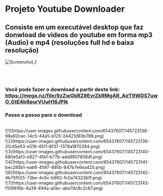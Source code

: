 <h1>Projeto Youtube Downloader </h1>

<h2>Consiste em um executável desktop que faz donwload de videos do youtube em forma mp3 (Audio) e mp4 (resoluções full hd e baixa resolução) </h2>

![Screenshot_1](https://user-images.githubusercontent.com/65437607/145722890-7f43b0d1-408a-49e4-8c38-9559be25f23f.png)


<br><br>
<h3>Você pode fazer o download a partir deste link: <a href="https://mega.nz/file/9zZwGbRZ#EyrZkRMgAR_AirT9WDS7uwO_GtE4b8purVUuH16JPlk">https://mega.nz/file/9zZwGbRZ#EyrZkRMgAR_AirT9WDS7uwO_GtE4b8purVUuH16JPlk</a>
  
  
  <h3> Passo a passo para o download </h3>
  <br>
  ![1](https://user-images.githubusercontent.com/65437607/145723138-98a92cec-14c5-44a5-b125-24421d93b789.png)<br>
![2](https://user-images.githubusercontent.com/65437607/145723139-31cd5e63-e519-45f1-8f37-1378a1870284.png)<br>
![3](https://user-images.githubusercontent.com/65437607/145723140-680e5af3-e827-4fb1-b77b-add8907858df.png)<br>
![4](https://user-images.githubusercontent.com/65437607/145723141-bec285b1-eab6-4597-895b-847b7e6ea425.png)<br>
![6](https://user-images.githubusercontent.com/65437607/145723142-4b75f025-73be-4c6c-b992-fc0a74323b1f.png)<br>
![7](https://user-images.githubusercontent.com/65437607/145723143-f109816b-4a39-494a-a0ec-abe7dc8c2c87.png)<br>
